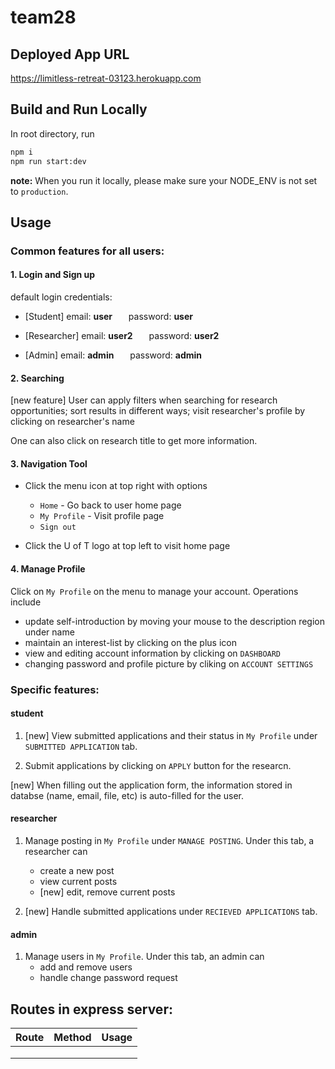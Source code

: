 # team28


## Deployed App URL
https://limitless-retreat-03123.herokuapp.com


## Build and Run Locally
In root directory, run
```bash
npm i
npm run start:dev
```

**note:** When you run it locally, please make sure your NODE_ENV is not set to `production`.


## Usage
### Common features for all users:

#### 1. Login and Sign up
default login credentials:
  * [Student] email: **user** &ensp; &ensp; password: **user**

  * [Researcher] email: **user2** &ensp; &ensp; password: **user2**

  * [Admin] email: **admin** &ensp; &ensp; password: **admin**

#### 2. Searching
[new feature] User can apply filters when searching for research opportunities; sort results in different ways; visit researcher's profile by clicking on researcher's name

One can also click on research title to get more information.

#### 3. Navigation Tool

* Click the menu icon at top right with options
  * `Home` - Go back to user home page
  * `My Profile` - Visit profile page
  * `Sign out`
  
* Click the U of T logo at top left to visit home page

#### 4. Manage Profile
Click on `My Profile` on the menu to manage your account. Operations include
  * update self-introduction by moving your mouse to the description region under name
  * maintain an interest-list by clicking on the plus icon
  * view and editing account information by clicking on `DASHBOARD`
  * changing password and profile picture by cliking on `ACCOUNT SETTINGS`
  
  
### Specific features:
#### student

 1. [new] View submitted applications and their status in `My Profile` under `SUBMITTED APPLICATION` tab.
    
 2. Submit applications by clicking on `APPLY` button for the researcn. 
 
 [new] When filling out the application form, the information stored in databse (name, email, file, etc) is auto-filled for the user.

#### researcher

 1. Manage posting in `My Profile` under `MANAGE POSTING`. Under this tab, a researcher can
    * create a new post
    * view current posts
    * [new] edit, remove current posts
 
 2. [new] Handle submitted applications under `RECIEVED APPLICATIONS` tab.

#### admin

1. Manage users in `My Profile`. Under this tab, an admin can
    * add and remove users
    * handle change password request

## Routes in express server:
| Route        | Method         | Usage  |
| ------------- |:-------------:| -----:|
|      |  |  |
|       |  |    |
|  |     |     |
